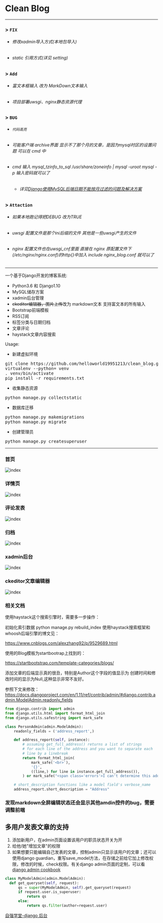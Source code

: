 # Clean Blog
---

###  > `FIX`

+ ###### 修改xadmin导入方式(本地包导入)
+ ###### static 引用方式(详见 setting)

### > `Add`

+ ###### 富文本框输入 改为 MarkDown文本输入 
+ ###### 项目部署uwsgi、nginx静态资源代理

### > `BUG`

+ ###### `代码高亮`
+ ###### 可能客户端 archive界面 显示不了那个月的文章，是因为mysql时区的设置问题 可以在 cmd 中
+ ######    cmd 输入 mysql_tzinfo_to_sql /usr/share/zoneinfo | mysql -uroot mysql -p 输入密码就可以了
   - ###### 详见[Django使用MySQL后端日期不能按月过滤的问题及解决方案](https://chowyi.com/Django%E4%BD%BF%E7%94%A8MySQL%E5%90%8E%E7%AB%AF%E6%97%A5%E6%9C%9F%E4%B8%8D%E8%83%BD%E6%8C%89%E6%9C%88%E8%BF%87%E6%BB%A4%E7%9A%84%E9%97%AE%E9%A2%98%E5%8F%8A%E8%A7%A3%E5%86%B3%E6%96%B9%E6%A1%88/ "Heading link")
   
### > `Attaction`

+ ###### 如果本地跑记得把DEBUG 改为TRUE
+ ###### uwsgi 配置文件是那个ini后缀的文件 其他是一些uwsgi产生的文件
+ ###### nginx 配置文件也在uwsgi_cnf里面 直接在 nginx 原配置文件下(/etc/nginx/nginx.conf)的http{}中加入 include nginx_blog.conf 就可以了
---

一个基于Django开发的博客系统:

- Python3.6 和 Django1.10
- MySQL储存方案
- xadmin后台管理
- <s>ckeditor编辑器，图片上传</s>改为 markdown文本 支持富文本的所有输入
- Bootstrap前端模板
- RSS订阅
- 标签分类与日期归档
- 文章评论
- haystack文章内容搜索

Usage:

- 新建虚拟环境

<pre>
git clone https://github.com/helloworld19951213/clean_blog.git
virtualenv --python=<py3path> venv
. venv/bin/activate
pip install -r requirements.txt
</pre>

- 收集静态资源

<pre>
python manage.py collectstatic
</pre>

- 数据库迁移

<pre>
python manage.py makemigrations
python manage.py migrate
</pre>

- 创建管理员
<pre>
python manage.py createsuperuser
</pre>

------
### 首页

![index](/pic/2.png)

### 详情页

![index](/pic/3.png)

### 评论发表

![index](/pic/8.png)

### 归档

![index](/pic/7.png)

### xadmin后台

![index](/pic/5.png)

### ckeditor文章编辑器

![index](/pic/1.png)

### 相关文档
使用haystack这个搜索引擎时，需要多一步操作：

初始化索引数据 python manage.py rebuild_index
使用haystack搜索框架和whoosh后端引擎的博文见：

https://www.cnblogs.com/alexzhang92/p/9529689.html

使用的Blog模板为startbootrap上找到的：

https://startbootstrap.com/template-categories/blogs/

添加文章的后端显示真的很丑，特别是Author这个字段的值显示为 创建时间和修改时间的显示为Null,这种显示非常不友好。

参照下文来修改： https://docs.djangoproject.com/en/1.11/ref/contrib/admin/#django.contrib.admin.ModelAdmin.readonly_fields
```python
from django.contrib import admin
from django.utils.html import format_html_join
from django.utils.safestring import mark_safe

class PersonAdmin(admin.ModelAdmin):
    readonly_fields = ('address_report',)

    def address_report(self, instance):
        # assuming get_full_address() returns a list of strings
        # for each line of the address and you want to separate each
        # line by a linebreak
        return format_html_join(
            mark_safe('<br>'),
            '{}',
            ((line,) for line in instance.get_full_address()),
        ) or mark_safe("<span class='errors'>I can't determine this address.</span>")

    # short_description functions like a model field's verbose_name
    address_report.short_description = "Address"
  ```
  ### 发现markdown全屏编辑状态还会显示其他amdin控件的bug，需要调整前端
  
  ## 多用户发表文章的支持
  1. 添加新用户，在admin页面设置该用户的职员状态开关为开
  2. 给他/她"增加文章"的权限
  3. 如果想要只能编辑自己发表的文章，控制admin只显示该用户的文章；还可以使用django guardian，重写save_model方法，在存储之前给它加上修改权限，修改的时候，check权限。有关django admin页面的定制，可以看[django admin cookbook](https://media.readthedocs.org/pdf/django-admin-cookbook/latest/django-admin-cookbook.pdf)
  ```python
  class MyModelAdmin(admin.ModelAdmin):
    def get_queryset(self, request):
        qs = super(MyModelAdmin, self).get_queryset(request)
        if request.user.is_superuser:
            return qs
        else:
            return qs.filter(author=request.user)
  ```
[自强学堂-django 后台](https://code.ziqiangxuetang.com/django/django-admin.html)
